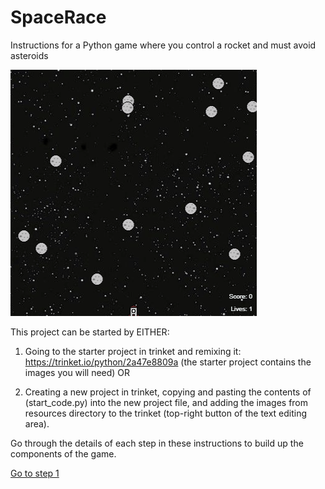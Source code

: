 # SpaceRace
Instructions for a Python game where you control a rocket and must avoid asteroids

![](demo.gif)

This project can be started by EITHER:

1. Going to the starter project in trinket and remixing it: https://trinket.io/python/2a47e8809a (the starter project contains the images you will need) OR

2. Creating a new project in trinket, copying and pasting the contents of (start_code.py) into the new project file, and adding the images from resources directory to the trinket (top-right button of the text editing area).

Go through the details of each step in these instructions to build up the components of the game.

[Go to step 1](step01-create_rocket/)
